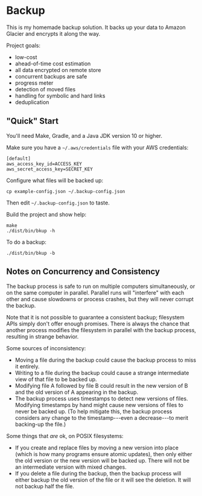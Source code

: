 # Backup

This is my homemade backup solution.  It backs up your data to Amazon Glacier
and encrypts it along the way.

Project goals:

 - low-cost
 - ahead-of-time cost estimation
 - all data encrypted on remote store
 - concurrent backups are safe
 - progress meter
 - detection of moved files
 - handling for symbolic and hard links
 - deduplication

## "Quick" Start

You'll need Make, Gradle, and a Java JDK version 10 or higher.

Make sure you have a `~/.aws/credentials` file with your AWS credentials:

    [default]
    aws_access_key_id=ACCESS_KEY
    aws_secret_access_key=SECRET_KEY

Configure what files will be backed up:

    cp example-config.json ~/.backup-config.json

Then edit `~/.backup-config.json` to taste.

Build the project and show help:

    make
    ./dist/bin/bkup -h

To do a backup:

    ./dist/bin/bkup -b

## Notes on Concurrency and Consistency

The backup process is safe to run on multiple computers simultaneously, or on
the same computer in parallel.  Parallel runs will "interfere" with each other
and cause slowdowns or process crashes, but they will never corrupt the backup.

Note that it is not possible to guarantee a consistent backup; filesystem APIs
simply don't offer enough promises.  There is always the chance that another
process modifies the filesystem in parallel with the backup process, resulting
in strange behavior.

Some sources of inconsistency:

 - Moving a file during the backup could cause the backup process to miss it
   entirely.
 - Writing to a file during the backup could cause a strange intermediate view
   of that file to be backed up.
 - Modifying file A followed by file B could result in the new version of B and
   the old version of A appearing in the backup.
 - The backup process uses timestamps to detect new versions of files.
   Modifying timestamps by hand might cause new versions of files to never be
   backed up.  (To help mitigate this, the backup process considers any change
   to the timestamp---even a decrease---to merit backing-up the file.)

Some things that _are_ ok, on POSIX filesystems:

 - If you create and replace files by moving a new version into place (which is
   how many programs ensure atomic updates), then only either the old version
   or the new version will be backed up.  There will not be an intermediate
   version with mixed changes.
 - If you delete a file during the backup, then the backup process will either
   backup the old version of the file or it will see the deletion.  It will not
   backup half the file.
